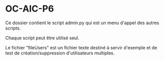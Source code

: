 # OC-AIC-P6

Ce dossier contient le script admin.py qui est un menu d'appel des autres scripts.

Chaque script peut être utilisé seul.

Le fichier "fileUsers" est un fichier texte destiné
à servir d'exemple et de test de création/suppression d'utilisateurs multiples.
